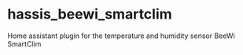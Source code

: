 # hassis_beewi_smartclim
Home assistant plugin for the temperature and humidity sensor BeeWi SmartClim
